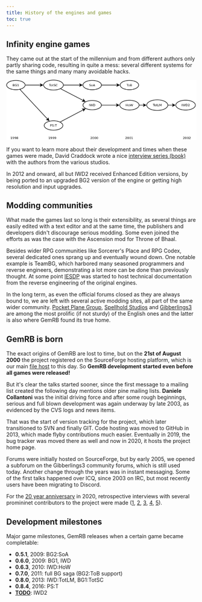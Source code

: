 ```yaml
---
title: History of the engines and games
toc: true
---
```


## Infinity engine games

They came out at the start of the millennium and from different authors only
partly sharing code, resulting in quite a mess: several different systems for
the same things and many many avoidable hacks.

![timeline](/assets/img/ie_chronology.png)

If you want to learn more about their development and times when these games
were made, David Craddock wrote a nice [interview series
(book)](https://www.shacknews.com/article/103473/beneath-a-starless-sky-pillars-of-eternity-and-the-infinity-engine-era-of-rpgs?page=1)
with the authors from the various studios.

In 2012 and onward, all but IWD2 received Enhanced Edition versions, by being
ported to an upgraded BG2 version of the engine or getting high resolution and
input upgrades.


## Modding communities

What made the games last so long is their extensibility, as several things are
easily edited with a text editor and at the same time, the publishers and
developers didn't discourage serious modding. Some even joined the efforts as
was the case with the Ascension mod for Throne of Bhaal.

Besides wider RPG communities like Sorcerer's Place and RPG Codex, several
dedicated ones sprang up and eventually wound down. One notable example is
TeamBG, which harbored many seasoned programmers and reverse engineers,
demonstrating a lot more can be done than previously thought. At some point
[IESDP](https://gibberlings3.github.io/iesdp/) was started to host technical
documentation from the reverse engineering of the original engines.

In the long term, as even the official forums closed as they are always bound
to, we are left with several active modding sites, all part of the same wider
community. [Pocket Plane Group](http://pocketplane.net/),
[Spellhold Studios](http://www.shsforums.net) and
[Gibberlings3](https://www.gibberlings3.net/) are among the most prolific
(if not sturdy) of the English ones and the latter is also where GemRB found
its true home.


## GemRB is born

The exact origins of GemRB are lost to time, but on the **21st of August
2000** the project registered on the SourceForge hosting platform, which
is our main [file host](https://sourceforge.net/p/gemrb) to this day. So
**GemRB development started even before all games were released!**

But it's clear the talks started sooner, since the first message to a
mailing list created the following day mentions older pine mailing
lists. **Daniele Collantoni** was the initial driving force and after
some rough beginnings, serious and full blown development was again
underway by late 2003, as evidenced by the CVS logs and news items.

That was the start of version tracking for the project, which later
transitioned to SVN and finally GIT. Code hosting was moved to GitHub in
2013, which made flyby contributions much easier. Eventually in 2019, the
bug tracker was moved there as well and now in 2020, it hosts the project
home page.

Forums were initially hosted on SourceForge, but by early 2005, we opened
a subforum on the Gibberlings3 community forums, which is still used today.
Another change through the years was in instant messaging. Some of the first
talks happened over ICQ, since 2003 on IRC, but most recently users have
been migrating to Discord.

For the [20 year anniversary](/2020/08/24/the-gemrb-project-celebrates-20-year-anniversary-with-a-new-release.html)
in 2020, retrospective interviews with several promininet contributors to
the project were made
([1](/2020/08/25/interview-with-project-founder-daniele-collantoni.html), 
[2](/2020/08/26/interview-with-jarda-benkovsky.html), 
[3](/2020/08/27/a-look-into-the-next-big-thing-for-gemrb-with-brad-allred.html), 
[4](/2020/08/28/interview-with-laszlo-toth.html), 
[5](/2020/08/29/interview-with-jaka-kranjc.html)).

## Development milestones

Major game milestones, GemRB releases when a certain game became completable:
- **0.5.1**, 2009: BG2:SoA
- **0.6.0**, 2009: BG1, IWD
- **0.6.3**, 2010: IWD:HoW
- **0.7.0**, 2011: full BG saga (BG2:ToB support)
- **0.8.0**, 2013: IWD:TotLM, BG1:TotSC
- **0.8.4**, 2016: PS:T
- [**TODO**](https://github.com/gemrb/gemrb/milestone/4): IWD2
